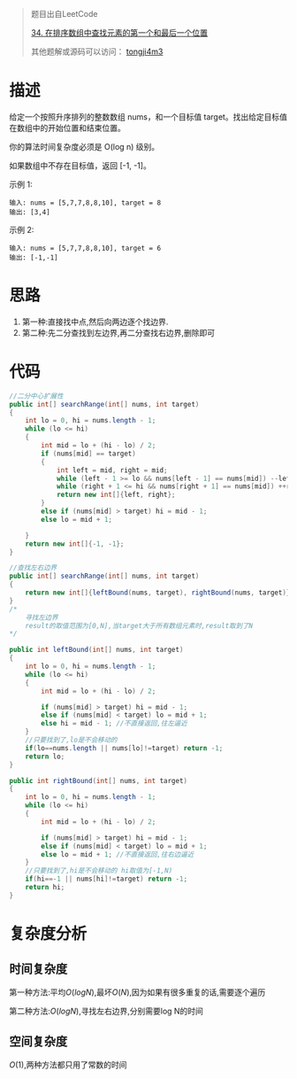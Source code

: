 > 题目出自LeetCode
>
> [34. 在排序数组中查找元素的第一个和最后一个位置](https://leetcode-cn.com/problems/find-first-and-last-position-of-element-in-sorted-array/)
>
>  其他题解或源码可以访问： [tongji4m3](https://github.com/tongji4m3/LeetCode)



# 描述
给定一个按照升序排列的整数数组 nums，和一个目标值 target。找出给定目标值在数组中的开始位置和结束位置。

你的算法时间复杂度必须是 O(log n) 级别。

如果数组中不存在目标值，返回 [-1, -1]。

示例 1:
```
输入: nums = [5,7,7,8,8,10], target = 8
输出: [3,4]
```
示例 2:
```
输入: nums = [5,7,7,8,8,10], target = 6
输出: [-1,-1]
```
# 思路
1. 第一种:直接找中点,然后向两边逐个找边界.
2. 第二种:先二分查找到左边界,再二分查找右边界,删除即可




# 代码
```java
//二分中心扩展性
public int[] searchRange(int[] nums, int target)
{
    int lo = 0, hi = nums.length - 1;
    while (lo <= hi)
    {
        int mid = lo + (hi - lo) / 2;
        if (nums[mid] == target)
        {
            int left = mid, right = mid;
            while (left - 1 >= lo && nums[left - 1] == nums[mid]) --left;
            while (right + 1 <= hi && nums[right + 1] == nums[mid]) ++right;
            return new int[]{left, right};
        }
        else if (nums[mid] > target) hi = mid - 1;
        else lo = mid + 1;

    }
    return new int[]{-1, -1};
}
```

```java
//查找左右边界
public int[] searchRange(int[] nums, int target)
{
    return new int[]{leftBound(nums, target), rightBound(nums, target)};
}
/*
    寻找左边界
    result的取值范围为[0,N],当target大于所有数组元素时,result取到了N
*/

public int leftBound(int[] nums, int target)
{
    int lo = 0, hi = nums.length - 1;
    while (lo <= hi)
    {
        int mid = lo + (hi - lo) / 2;

        if (nums[mid] > target) hi = mid - 1;
        else if (nums[mid] < target) lo = mid + 1;
        else hi = mid - 1; //不直接返回,往左逼近
    }
    //只要找到了,lo是不会移动的
    if(lo==nums.length || nums[lo]!=target) return -1;
    return lo;
}

public int rightBound(int[] nums, int target)
{
    int lo = 0, hi = nums.length - 1;
    while (lo <= hi)
    {
        int mid = lo + (hi - lo) / 2;

        if (nums[mid] > target) hi = mid - 1;
        else if (nums[mid] < target) lo = mid + 1;
        else lo = mid + 1; //不直接返回,往右边逼近
    }
    //只要找到了,hi是不会移动的 hi取值为[-1,N)
    if(hi==-1 || nums[hi]!=target) return -1;
    return hi;
}
```



# 复杂度分析

## 时间复杂度

第一种方法:平均$O(log N)$,最坏$O(N)$,因为如果有很多重复的话,需要逐个遍历

第二种方法:$O(log N)$,寻找左右边界,分别需要log N的时间

## 空间复杂度

$O(1)$,两种方法都只用了常数的时间